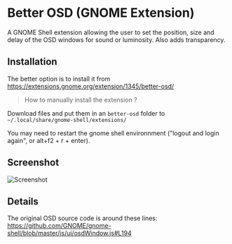 # Better OSD (GNOME Extension)
A GNOME Shell extension allowing the user to set the position, size and delay of the OSD windows for sound or luminosity.
Also adds transparency.

## Installation
The better option is to install it from https://extensions.gnome.org/extension/1345/better-osd/

> How to manually install the extension ?

Download files and put them in an `better-osd` folder to `~/.local/share/gnome-shell/extensions/`

You may need to restart the gnome shell environnment ("logout and login again", or alt+f2 + r + enter).

## Screenshot

![Screenshot](https://i.imgur.com/ZcfHz07.jpg)

## Details
The original OSD source code is around these lines: https://github.com/GNOME/gnome-shell/blob/master/js/ui/osdWindow.js#L194
